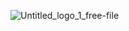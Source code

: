 ![Untitled_logo_1_free-file](https://github.com/Nikolay6491/Craftify/assets/106406950/6345dea6-933f-4250-89c2-a2603508653a)
